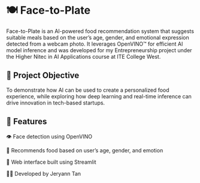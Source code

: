# 🍽️ Face-to-Plate
Face-to-Plate is an AI-powered food recommendation system that suggests suitable meals based on the user’s age, gender, and emotional expression detected from a webcam photo.
It leverages OpenVINO™ for efficient AI model inference and was developed for my Entrepreneurship project under the Higher Nitec in AI Applications course at ITE College West.

## 🎯 Project Objective
To demonstrate how AI can be used to create a personalized food experience, while exploring how deep learning and real-time inference can drive innovation in tech-based startups.

## 🧠 Features
👁️ Face detection using OpenVINO

🍱 Recommends food based on user’s age, gender, and emotion

🧪 Web interface built using Streamlit






🧑‍💻 Developed by Jeryann Tan
